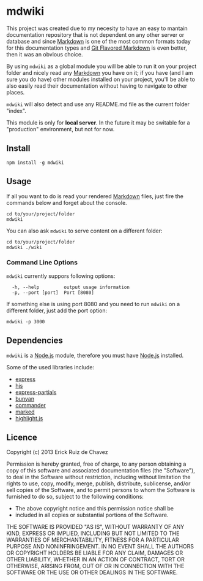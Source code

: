 # mdwiki

This project was created due to my necesity to have an easy to mantain documentation repository that is not dependent on any other server or database and since [Markdown](http://daringfireball.net/projects/markdown/) is one of the most common formats today for this documentation types and [Git Flavored Markdown](http://github.github.com/github-flavored-markdown/) is even better, then it was an obvious choice.

By using ```mdwiki``` as a global module you will be able to run it on your project folder and nicely read any [Markdown](http://daringfireball.net/projects/markdown/) you have on it; if you have (and I am sure you do have) other modules installed on your project, you'll be able to also easily read their documentation without having to navigate to other places.

```mdwiki``` will also detect and use any README.md file as the current folder "index".

This module is only for **local server**. In the future it may be switable for a "production" environment, but not for now.

## Install

```npm install -g mdwiki```

## Usage

If all you want to do is read your rendered [Markdown](http://daringfireball.net/projects/markdown/) files, just fire the commands below and forget about the console.

```
cd to/your/project/folder
mdwiki
```

You can also ask ```mdwiki``` to serve content on a different folder:

```
cd to/your/project/folder
mdwiki ./wiki
```

### Command Line Options

```mdwiki``` currently suppors following options:

```
  -h, --help         output usage information
  -p, --port [port]  Port [8080]
```

If something else is using port 8080 and you need to run ```mdwiki``` on a different folder, just add the port option:

```
mdwiki -p 3000
```

## Dependencies

```mdwiki``` is a [Node.js](http://nodejs.org/) module, therefore you must have [Node.js](http://nodejs.org/) installed.

Some of the used libraries include:

- [express](https://github.com/visionmedia/express)
- [hjs](https://github.com/nullfirm/hjs.git)
- [express-partials](https://github.com/publicclass/express-partials)
- [bunyan](https://github.com/trentm/node-bunyan)
- [commander](https://github.com/visionmedia/commander.js)
- [marked](https://github.com/chjj/marked)
- [highlight.js](https://github.com/isagalaev/highlight.js)

## Licence

Copyright (c) 2013 Erick Ruiz de Chavez

Permission is hereby granted, free of charge, to any person obtaining a copy of this software and associated documentation files (the "Software"), to deal in the Software without restriction, including without limitation the rights to use, copy, modify, merge, publish, distribute, sublicense, and/or sell copies of the Software, and to permit persons to whom the Software is furnished to do so, subject to the following conditions:

- The above copyright notice and this permission notice shall be
- included in all copies or substantial portions of the Software.

THE SOFTWARE IS PROVIDED "AS IS", WITHOUT WARRANTY OF ANY KIND, EXPRESS OR IMPLIED, INCLUDING BUT NOT LIMITED TO THE WARRANTIES OF MERCHANTABILITY, FITNESS FOR A PARTICULAR PURPOSE AND NONINFRINGEMENT. IN NO EVENT SHALL THE AUTHORS OR COPYRIGHT HOLDERS BE LIABLE FOR ANY CLAIM, DAMAGES OR OTHER LIABILITY, WHETHER IN AN ACTION OF CONTRACT, TORT OR OTHERWISE, ARISING FROM, OUT OF OR IN CONNECTION WITH THE SOFTWARE OR THE USE OR OTHER DEALINGS IN THE SOFTWARE.
